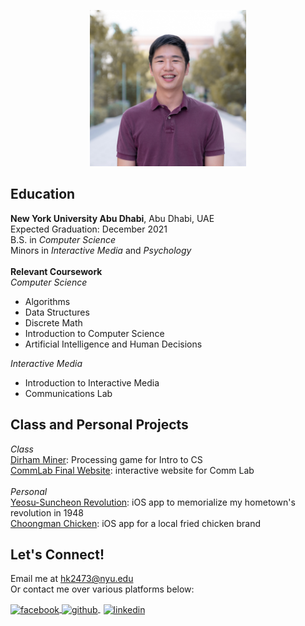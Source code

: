 <p style = "text-align:center;">
  <img src="photo.jpg" alt="me" width="250" height="250">
</p>

## Education
**New York University Abu Dhabi**, Abu Dhabi, UAE <br/>
Expected Graduation: December 2021 <br/>
B.S. in *Computer Science* <br/>
Minors in *Interactive Media* and *Psychology* <br/>
<br/>
**Relevant Coursework** <br/>
*Computer Science* <br/>
- Algorithms <br/>
- Data Structures <br/>
- Discrete Math <br/>
- Introduction to Computer Science <br/>
- Artificial Intelligence and Human Decisions <br/>

*Interactive Media* <br/>
- Introduction to Interactive Media <br/>
- Communications Lab <br/>

## Class and Personal Projects
*Class* <br/>
[Dirham Miner](https://github.com/briankim113/introfinal): Processing game for Intro to CS <br/>
[CommLab Final Website](http://hk247.nyuadim.com/index.html): interactive website for Comm Lab <br/>
<br/>
*Personal* <br/>
[Yeosu-Suncheon Revolution](https://github.com/briankim113/YeoSunRevolution): iOS app to memorialize my hometown's revolution in 1948<br/>
[Choongman Chicken](https://github.com/briankim113/ChoongmanChicken): iOS app for a local fried chicken brand

## Let's Connect!
Email me at hk2473@nyu.edu <br/>
Or contact me over various platforms below:

<p float="left">
  <a href="http://www.facebook.com/briankim113">
    <img src="https://image.flaticon.com/icons/png/512/25/25187.png" alt="facebook" width="30" height="30" style="vertical-align:middle">
  </a>
  <a href="http://www.github.com/briankim113">
    <img src="https://cdn.freebiesupply.com/logos/large/2x/github-icon-1-logo-png-transparent.png" alt="github" width="30" height="30" style="vertical-align:middle">
  </a>
  <a href="https://www.linkedin.com/in/brian-kim-44a664198/">
    <img src="https://image.flaticon.com/icons/png/512/49/49656.png" alt="linkedin" width="28" height="28" style="padding-left:5px; vertical-align:middle">
  </a>
</p>
